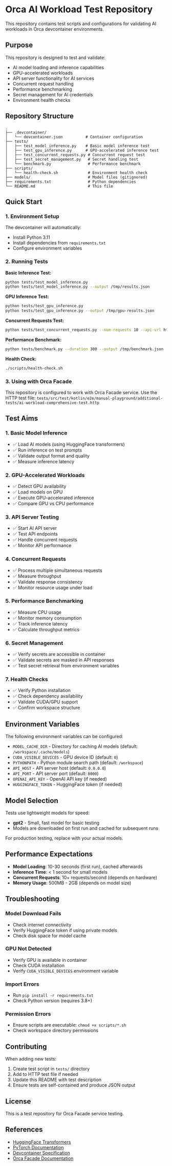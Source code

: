 # Orca AI Workload Test Repository

This repository contains test scripts and configurations for validating AI workloads in Orca devcontainer environments.

## Purpose

This repository is designed to test and validate:
- AI model loading and inference capabilities
- GPU-accelerated workloads
- API server functionality for AI services
- Concurrent request handling
- Performance benchmarking
- Secret management for AI credentials
- Environment health checks

## Repository Structure

```
.
├── .devcontainer/
│   └── devcontainer.json          # Container configuration
├── tests/
│   ├── test_model_inference.py    # Basic model inference test
│   ├── test_gpu_inference.py      # GPU-accelerated inference test
│   ├── test_concurrent_requests.py # Concurrent request test
│   ├── test_secret_management.py   # Secret handling test
│   └── benchmark.py                # Performance benchmark
├── scripts/
│   └── health-check.sh             # Environment health check
├── models/                         # Model files (gitignored)
├── requirements.txt                # Python dependencies
└── README.md                       # This file
```

## Quick Start

### 1. Environment Setup

The devcontainer will automatically:
- Install Python 3.11
- Install dependencies from `requirements.txt`
- Configure environment variables

### 2. Running Tests

**Basic Inference Test:**
```bash
python tests/test_model_inference.py
python tests/test_model_inference.py --output /tmp/results.json
```

**GPU Inference Test:**
```bash
python tests/test_gpu_inference.py
python tests/test_gpu_inference.py --output /tmp/gpu-results.json
```

**Concurrent Requests Test:**
```bash
python tests/test_concurrent_requests.py --num-requests 10 --api-url http://localhost:8000
```

**Performance Benchmark:**
```bash
python tests/benchmark.py --duration 300 --output /tmp/benchmark.json
```

**Health Check:**
```bash
./scripts/health-check.sh
```

### 3. Using with Orca Facade

This repository is configured to work with Orca Facade service. Use the HTTP test file:
`tests/src/test/kotlin/e2e/manual-playground/additional-tests/ai-workload-comprehensive-test.http`

## Test Aims

### 1. Basic Model Inference
- ✅ Load AI models (using HuggingFace transformers)
- ✅ Run inference on test prompts
- ✅ Validate output format and quality
- ✅ Measure inference latency

### 2. GPU-Accelerated Workloads
- ✅ Detect GPU availability
- ✅ Load models on GPU
- ✅ Execute GPU-accelerated inference
- ✅ Compare GPU vs CPU performance

### 3. API Server Testing
- ✅ Start AI API server
- ✅ Test API endpoints
- ✅ Handle concurrent requests
- ✅ Monitor API performance

### 4. Concurrent Requests
- ✅ Process multiple simultaneous requests
- ✅ Measure throughput
- ✅ Validate response consistency
- ✅ Monitor resource usage under load

### 5. Performance Benchmarking
- ✅ Measure CPU usage
- ✅ Monitor memory consumption
- ✅ Track inference latency
- ✅ Calculate throughput metrics

### 6. Secret Management
- ✅ Verify secrets are accessible in container
- ✅ Validate secrets are masked in API responses
- ✅ Test secret retrieval from environment variables

### 7. Health Checks
- ✅ Verify Python installation
- ✅ Check dependency availability
- ✅ Validate CUDA/GPU support
- ✅ Confirm workspace structure

## Environment Variables

The following environment variables can be configured:

- `MODEL_CACHE_DIR` - Directory for caching AI models (default: `/workspace/.cache/models`)
- `CUDA_VISIBLE_DEVICES` - GPU device ID (default: `0`)
- `PYTHONPATH` - Python module search path (default: `/workspace`)
- `API_HOST` - API server host (default: `0.0.0.0`)
- `API_PORT` - API server port (default: `8000`)
- `OPENAI_API_KEY` - OpenAI API key (if needed)
- `HUGGINGFACE_TOKEN` - HuggingFace token (if needed)

## Model Selection

Tests use lightweight models for speed:
- **gpt2** - Small, fast model for basic testing
- Models are downloaded on first run and cached for subsequent runs

For production testing, replace with your actual models.

## Performance Expectations

- **Model Loading**: 10-30 seconds (first run), cached afterwards
- **Inference Time**: < 1 second for small models
- **Concurrent Requests**: 10+ requests/second (depends on hardware)
- **Memory Usage**: 500MB - 2GB (depends on model size)

## Troubleshooting

### Model Download Fails
- Check internet connectivity
- Verify HuggingFace token if using private models
- Check disk space for model cache

### GPU Not Detected
- Verify GPU is available in container
- Check CUDA installation
- Verify `CUDA_VISIBLE_DEVICES` environment variable

### Import Errors
- Run `pip install -r requirements.txt`
- Check Python version (requires 3.8+)

### Permission Errors
- Ensure scripts are executable: `chmod +x scripts/*.sh`
- Check workspace directory permissions

## Contributing

When adding new tests:
1. Create test script in `tests/` directory
2. Add to HTTP test file if needed
3. Update this README with test description
4. Ensure tests are self-contained and produce JSON output

## License

This is a test repository for Orca Facade service testing.

## References

- [HuggingFace Transformers](https://huggingface.co/docs/transformers/)
- [PyTorch Documentation](https://pytorch.org/docs/)
- [Devcontainer Specification](https://containers.dev/)
- [Orca Facade Documentation](../../../README.md)
